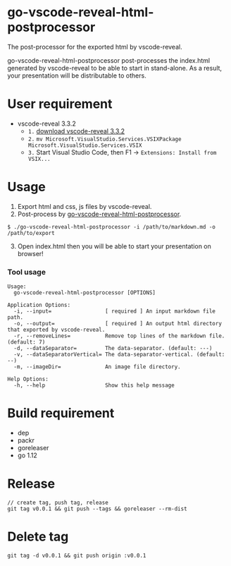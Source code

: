 # go-vscode-reveal-html-postprocessor

The post-processor for the exported html by vscode-reveal.

go-vscode-reveal-html-postprocessor post-processes the index.html generated by vscode-reveal to be able to start in stand-alone. 
As a result, your presentation will be distributable to others.

# User requirement

 - vscode-reveal 3.3.2
   - `1.` [download vscode-reveal 3.3.2](https://evilz.gallery.vsassets.io/_apis/public/gallery/publisher/evilz/extension/vscode-reveal/3.3.2/assetbyname/Microsoft.VisualStudio.Services.VSIXPackage)
   - `2.` `mv Microsoft.VisualStudio.Services.VSIXPackage Microsoft.VisualStudio.Services.VSIX`
   - `3.` Start Visual Studio Code, then F1 -> `Extensions: Install from VSIX...`

# Usage

1. Export html and css, js files by vscode-reveal.
2. Post-process by [go-vscode-reveal-html-postprocessor](https://github.com/xshoji/go-vscode-reveal-html-postprocessor/releases).

```
$ ./go-vscode-reveal-html-postprocessor -i /path/to/markdown.md -o /path/to/export
```

3. Open index.html then you will be able to start your presentation on browser!

### Tool usage

```
Usage:
  go-vscode-reveal-html-postprocessor [OPTIONS]

Application Options:
  -i, --input=                 [ required ] An input markdown file path.
  -o, --output=                [ required ] An output html directory that exported by vscode-reveal.
  -r, --removeLines=           Remove top lines of the markdown file. (default: 7)
  -d, --dataSeparator=         The data-separator. (default: ---)
  -v, --dataSeparatorVertical= The data-separator-vertical. (default: --)
  -m, --imageDir=              An image file directory.

Help Options:
  -h, --help                   Show this help message
```


# Build requirement

 - dep
 - packr
 - goreleaser
 - go 1.12

# Release

```
// create tag, push tag, release
git tag v0.0.1 && git push --tags && goreleaser --rm-dist
```

# Delete tag

```
git tag -d v0.0.1 && git push origin :v0.0.1
```